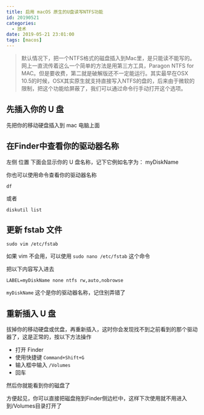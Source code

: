 ```yaml
---
title: 启用 macOS 原生的U盘读写NTFS功能
id: 20190521
categories:
  - 技术
date: 2019-05-21 23:01:00
tags: [macos]
---
```


> 默认情况下，把一个NTFS格式的磁盘插入到Mac里，是只能读不能写的。网上一直流传着这么一个简单的方法是用第三方工具，Paragon NTFS for MAC。但是要收费，第二就是破解版还不一定能运行。其实最早在OSX 10.5的时候，OSX其实原生就支持直接写入NTFS的盘的，后来由于微软的限制，把这个功能给屏蔽了，我们可以通过命令行手动打开这个选项。

## 先插入你的 U 盘

先把你的移动硬盘插入到 mac 电脑上面


## 在Finder中查看你的驱动器名称

左侧 位置 下面会显示你的 U 盘名称，记下它例如名字为： myDiskName

你也可以使用命令查看你的驱动器名称

`df`

或者

`diskutil list`

## 更新 fstab 文件

`sudo vim /etc/fstab`

如果 vim 不会用，可以使用 `sudo nano /etc/fstab` 这个命令

把以下内容写入进去

```
LABEL=myDiskName none ntfs rw,auto,nobrowse
```

`myDiskName` 这个是你的驱动器名称，记住别弄错了

##  重新插入 U 盘

拔掉你的移动硬盘或优盘，再重新插入，这时你会发现找不到之前看到的那个驱动器了，这是正常的，按以下方法操作

* 打开 Finder
* 使用快捷键 `Command+Shift+G`
* 输入框中输入 `/Volumes`
* 回车

然后你就能看到你的磁盘了

方便起见，你可以直接把磁盘拖到Finder侧边栏中，这样下次使用就不用进入到/Volumes目录打开了


